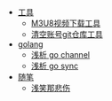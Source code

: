 - [工具]()
    * [M3U8视频下载工具](https://llychao.github.io/m3u8-downloader/)
    * [清空账号git仓库工具](https://github.com/llychao/github-clear)
- [golang]()
    * [浅析 go channel](golang/go_channel.md)
    * [浅析 go sync](golang/go_sync.md)
- [随笔]()
    * [浅笑那悲伤]()